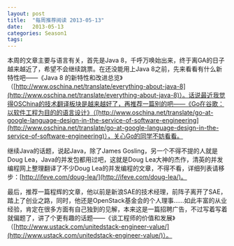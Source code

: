 ```yaml
---
layout: post
title:  "每周推荐阅读 2013-05-13"
date:   2013-05-13
categories: Season1
tags:
---
```


本周的文章主要与语言有关，首先是Java 8，千呼万唤始出来，终于离GA的日子越来越近了，希望不会继续跳票。在还没能用上Java 8之前，先来看看有什么新特性吧——《Java 8 的新特性和改进总览》（[http://www.oschina.net/translate/everything-about-java-8](http://www.oschina.net/translate/everything-about-java-8)）。话说最近我觉得OSChina的技术翻译板块是越来越好了，再推荐一篇别的吧——《Go在谷歌：以软件工程为目的的语言设计》（[http://www.oschina.net/translate/go-at-google-language-design-in-the-service-of-software-engineering](http://www.oschina.net/translate/go-at-google-language-design-in-the-service-of-software-engineering)），关心Go的同学不妨看看。

继续Java的话题，说起Java，除了James Gosling，另一个不得不提的人就是Doug Lea，Java的并发包都用过吧，这就是Doug Lea大神的杰作，清英的并发编程网上整理翻译了不少Doug Lea的并发编程的文章，不得不看，详细列表请移步：[http://ifeve.com/doug-lea/](http://ifeve.com/doug-lea/)。

最后，推荐一篇程辉的文章，他以前是新浪SAE的技术经理，前阵子离开了SAE，踏上了创业之路，同时，他还是OpenStack基金会的个人理事……如此丰富的从业经验，肯定在很多方面有自己独到的见解，本来这是一篇招聘广告，不过写着写着就偏题了，讲了个更有趣的话题——《谈工程师的价值和发展》（[http://www.ustack.com/unitedstack-engineer-value/](http://www.ustack.com/unitedstack-engineer-value/)）。
